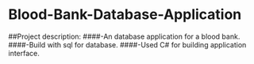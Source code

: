 # Blood-Bank-Database-Application
##Project description:
####-An database application  for a blood bank.
####-Build with sql for database.
####-Used C# for building application interface.
